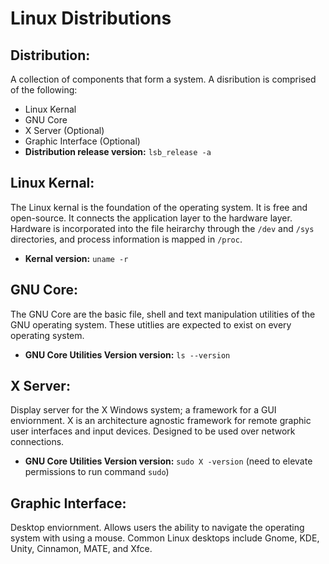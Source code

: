 # Linux Distributions

## Distribution:
A collection of components that form a system.  A disribution is comprised of the following:
- Linux Kernal
- GNU Core
- X Server (Optional)
- Graphic Interface (Optional)
- **Distribution release version:**  `lsb_release -a` 

## Linux Kernal:
The Linux kernal is the foundation of the operating system.  It is free and open-source.  It connects the application layer to the hardware layer.  Hardware is incorporated into the file heirarchy through the `/dev` and `/sys` directories, and process information is mapped in `/proc`.
- **Kernal version:**  `uname -r` 

## GNU Core:
The GNU Core are the basic file, shell and text manipulation utilities of the GNU operating system.  These utitlies are expected to exist on every operating system.
- **GNU Core Utilities Version version:**  `ls --version` 

## X Server:  
Display server for the X Windows system; a framework for a GUI enviornment.  X is an architecture agnostic framework for remote graphic user interfaces and input devices.  Designed to be used over network connections.
- **GNU Core Utilities Version version:**  `sudo X -version`  (need to elevate permissions to run command `sudo`)

## Graphic Interface:
Desktop enviornment.  Allows users the ability to navigate the operating system with using a mouse.  Common Linux desktops include Gnome, KDE, Unity, Cinnamon, MATE, and Xfce.






